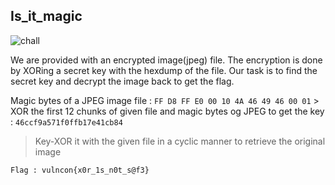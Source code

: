 ## Is_it_magic

![chall](https://github.com/RDxR10/CTF-Writeups-1/blob/master/VulnconCTF/Crypto/Is_It_Magic/magic.PNG)

We are provided with an encrypted image(jpeg) file. The encryption is done by XORing a secret key with the hexdump of the file.
Our task is to find the secret key and decrypt the image back to get the flag.



Magic bytes of a JPEG image file : `FF D8 FF E0 00 10 4A 46 49 46 00 01` >  XOR the first 12 chunks of given file and magic bytes og JPEG to get the key : `46ccf9a571f0ffb17e41cb84`
> Key-XOR it with the given file in a cyclic manner to retrieve the original image

```
Flag : vulncon{x0r_1s_n0t_s@f3}
```
